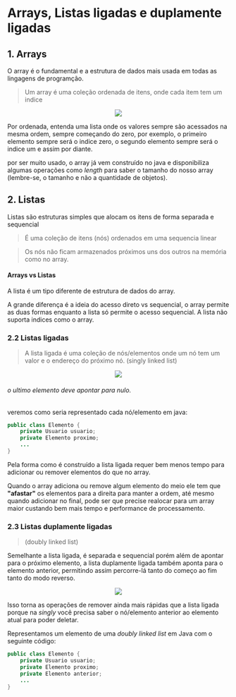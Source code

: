 # Arrays, Listas ligadas e duplamente ligadas

## 1. Arrays

O array é o fundamental e a estrutura de dados mais usada em todas as lingagens de programção.

> Um array é uma coleção ordenada de itens, onde cada item tem um indice

<center><img src="https://docs.oracle.com/javase/tutorial/figures/java/objects-tenElementArray.gif"></center>

Por ordenada, entenda uma lista onde os valores sempre são acessados na mesma ordem, sempre começando do zero, por exemplo, o primeiro elemento sempre será o indice zero, o segundo elemento sempre será o indice um e assim por diante.

por ser muito usado, o array já vem construído no java e disponibiliza algumas operações como _length_ para saber o tamanho do nosso array (lembre-se, o tamanho e não a quantidade de objetos).

## 2. Listas

Listas são estruturas simples que alocam os itens de forma separada e sequencial

> É uma coleção de itens (nós) ordenados em uma sequencia linear

> Os nós não ficam armazenados próximos uns dos outros na memória como no array.

#### Arrays vs Listas
A lista é um tipo diferente de estrutura de dados do array.

A grande diferença é a ideia do acesso direto vs sequencial, o array permite as duas formas enquanto a lista só permite o acesso sequencial. A lista não suporta indices como o array.

### 2.2 Listas ligadas
> A lista ligada é uma coleção de nós/elementos onde um nó tem um valor e o endereço do próximo nó. (singly linked list)

<center><img src="https://miro.medium.com/max/816/1*CJ27twE8azv289_SNvd0iQ.png"></center>

###### o ultimo elemento deve apontar para nulo.
veremos como seria representado cada nó/elemento em java:


```java
public class Elemento {
    private Usuario usuario;
    private Elemento proximo;
    ...
}
```

Pela forma como é construído a lista ligada requer bem menos tempo para adicionar ou remover elementos do que no array.

Quando o array adiciona ou remove algum elemento do meio ele tem que __"afastar"__ os elementos para a direita para manter a ordem, até mesmo quando adicionar no final, pode ser que precise realocar para um array maior custando bem mais tempo e performance de processamento.

### 2.3 Listas duplamente ligadas
> (doubly linked list)

Semelhante a lista ligada, é separada e sequencial porém além de apontar para o próximo elemento, a lista duplamente ligada também aponta para o elemento anterior, permitindo assim percorre-lá tanto do começo ao fim tanto do modo reverso. 

<center><img src="https://miro.medium.com/max/1220/1*MQXQEng-gv6FDdFozbAsOg.png"></center>

Isso torna as operações de remover ainda mais rápidas que a lista ligada porque na _singly_ você precisa saber o nó/elemento anterior ao elemento atual para poder deletar.

Representamos um elemento de uma _doubly linked list_ em Java com o seguinte código:

```java
public class Elemento {
    private Usuario usuario;
    private Elemento proximo;
    private Elemento anterior;
    ...
}
```
